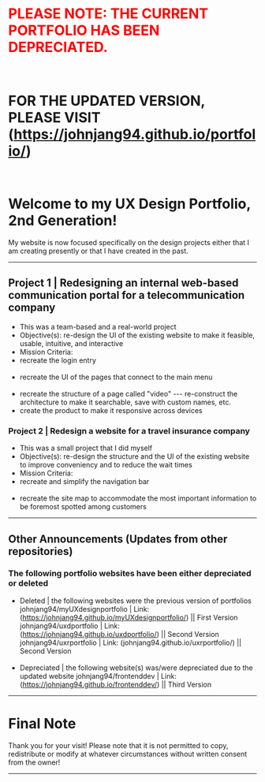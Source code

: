 # <h1 style="color:red">PLEASE NOTE: THE CURRENT PORTFOLIO HAS BEEN DEPRECIATED.</h1><br/>
# FOR THE UPDATED VERSION, PLEASE VISIT (https://johnjang94.github.io/portfolio/)<br/><br/>
# Welcome to my UX Design Portfolio, 2nd Generation!

My website is now focused specifically on the design projects either that I am creating presently or that I have created in the past.

---
## Project 1 | Redesigning an internal web-based communication portal for a telecommunication company

- This was a team-based and a real-world project
- Objective(s): re-design the UI of the existing website to make it feasible, usable, intuitive, and interactive
- Mission Criteria:<br/>
  <li>recreate the login entry</li><br/>
  <li>recreate the UI of the pages that connect to the main menu</li><br/>
  <li>recreate the structure of a page called "video" --- re-construct the architecture to make it searchable, save with custom names, etc.</li>
  <li>create the product to make it responsive across devices</li>

### Project 2 | Redesign a website for a travel insurance company

- This was a small project that I did myself
- Objective(s): re-design the structure and the UI of the existing website to improve conveniency and to reduce the wait times
- Mission Criteria:<br/>
  <li>recreate and simplify the navigation bar</li><br/>
  <li>recreate the site map to accommodate the most important information to be foremost spotted among customers</li>

---

## Other Announcements (Updates from other repositories)

### The following portfolio websites have been either depreciated or deleted

- Deleted | the following websites were the previous version of portfolios
  johnjang94/myUXdesignportfolio | Link: (https://johnjang94.github.io/myUXdesignportfolio/) || First Version
  johnjang94/uxdportfolio | Link: (https://johnjang94.github.io/uxdportfolio/) || Second Version
  johnjang94/uxrportfolio | Link: (johnjang94.github.io/uxrportfolio/) || Second Version
  <br/><br/>
- Depreciated | the following website(s) was/were depreciated due to the updated website
  johnjang94/frontenddev | Link: (https://johnjang94.github.io/frontenddev/) || Third Version

---

# Final Note

Thank you for your visit!
Please note that it is not permitted to copy, redistribute or modify at whatever circumstances without written consent from the owner!

---
